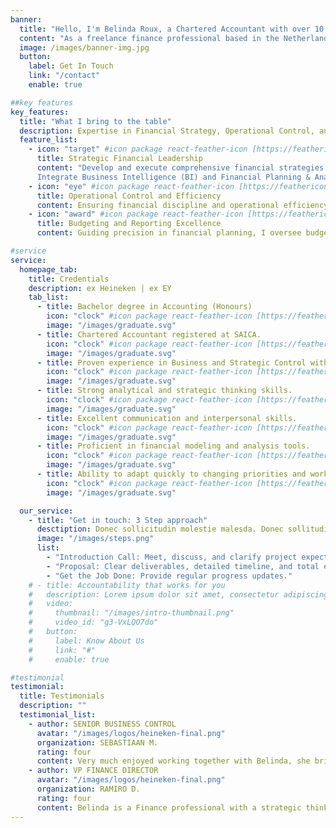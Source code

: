 ```yaml
---
banner:
  title: "Hello, I'm Belinda Roux, a Chartered Accountant with over 10 years of professional finance experience."
  content: "As a freelance finance professional based in the Netherlands, I am passionate about collaborating on meaningful financial projects. Let's work together to achieve your financial goals."
  image: /images/banner-img.jpg
  button:
    label: Get In Touch
    link: "/contact"
    enable: true

##key features
key_features:
  title: "What I bring to the table"
  description: Expertise in Financial Strategy, Operational Control, and Reporting
  feature_list:
    - icon: "target" #icon package react-feather-icon [https://feathericons.com/]
      title: Strategic Financial Leadership
      content: "Develop and execute comprehensive financial strategies with in-depth analysis.
      Integrate Business Intelligence (BI) and Financial Planning & Analysis (FP&A)."
    - icon: "eye" #icon package react-feather-icon [https://feathericons.com/]
      title: Operational Control and Efficiency
      content: Ensuring financial discipline and operational efficiency, I monitor KPIs, oversee internal controls, and implement cost optimization measures to enhance organizational performance.
    - icon: "award" #icon package react-feather-icon [https://feathericons.com/]
      title: Budgeting and Reporting Excellence
      content: Guiding precision in financial planning, I oversee budgeting and forecasting, collaborate with department heads, and present detailed reports to senior management, ensuring compliance with accounting standards.

#service
service:
  homepage_tab:
    title: Credentials
    description: ex Heineken | ex EY
    tab_list:
      - title: Bachelor degree in Accounting (Honours)
        icon: "clock" #icon package react-feather-icon [https://feathericons.com/]
        image: "/images/graduate.svg"
      - title: Chartered Accountant registered at SAICA.
        icon: "clock" #icon package react-feather-icon [https://feathericons.com/]
        image: "/images/graduate.svg"
      - title: Proven experience in Business and Strategic Control within FMCG
        icon: "clock" #icon package react-feather-icon [https://feathericons.com/]
        image: "/images/graduate.svg"
      - title: Strong analytical and strategic thinking skills.
        icon: "clock" #icon package react-feather-icon [https://feathericons.com/]
        image: "/images/graduate.svg"
      - title: Excellent communication and interpersonal skills.
        icon: "clock" #icon package react-feather-icon [https://feathericons.com/]
        image: "/images/graduate.svg"
      - title: Proficient in financial modeling and analysis tools.
        icon: "clock" #icon package react-feather-icon [https://feathericons.com/]
        image: "/images/graduate.svg"
      - title: Ability to adapt quickly to changing priorities and work effectively in a dynamic environment.
        icon: "clock" #icon package react-feather-icon [https://feathericons.com/]
        image: "/images/graduate.svg"

  our_service:
    - title: "Get in touch: 3 Step approach"
      desctiption: Donec sollicitudin molestie malesda. Donec sollitudin molestie malesuada. Mauris pellentesque nec, egestas non nisi. Cras ultricies ligula sed
      image: "/images/steps.png"
      list:
        - "Introduction Call: Meet, discuss, and clarify project expectations."
        - "Proposal: Clear deliverables, detailed timeline, and total est price."
        - "Get the Job Done: Provide regular progress updates."
    # - title: Accountability that works for you
    #   description: Lorem ipsum dolor sit amet, consectetur adipiscing elit. Morbi egestas Werat viverra id et aliquet. vulputate egestas sollicitudin.
    #   video:
    #     thumbnail: "/images/intro-thumbnail.png"
    #     video_id: "g3-VxLQO7do"
    #   button:
    #     label: Know About Us
    #     link: "#"
    #     enable: true

#testimonial
testimonial:
  title: Testimonials
  description: ""
  testimonial_list:
    - author: SENIOR BUSINESS CONTROL
      avatar: "/images/logos/heineken-final.png"
      organization: SEBASTIAAN M.
      rating: four
      content: Very much enjoyed working together with Belinda, she brings refreshing perspectives to the business with an eye for people.
    - author: VP FINANCE DIRECTOR
      avatar: "/images/logos/heineken-final.png"
      organization: RAMIRO D.
      rating: four
      content: Belinda is a Finance professional with a strategic thinking and passion for delivering results. She manages the ambiguity of the business world while always putting people first and caring of her teams and peers. Valuable team player who will bring her surroundings to the next level. I truly recommend her.
---
```

